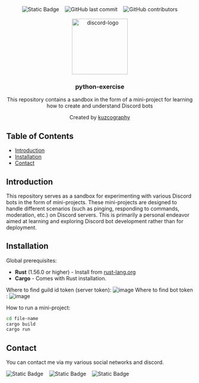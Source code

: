 <div align="center">
    <img alt="Static Badge" src="https://img.shields.io/badge/repository_type-personnal_exercise-%23507c84?style=flat&logo=pinboard&labelColor=%234f5765&color=%236f61ef">
    &nbsp;&nbsp;
    <img alt="GitHub last commit" src="https://img.shields.io/github/last-commit/kuzcography/python-exercise?style=flat&logo=transmission&labelColor=%234f5765&color=%238f6fa1">
    &nbsp;&nbsp;
    <img alt="GitHub contributors" src="https://img.shields.io/github/contributors/kuzcography/python-exercise?style=flat&labelColor=%234f5765&color=78A083">
</div>
<br />
<div align="center">
    <div>
      <img width="150" height="150" src="https://upload.wikimedia.org/wikipedia/commons/thumb/0/0a/Python.svg/640px-Python.svg.png" alt="discord-logo">
    </div>
    <h3 align="center">python-exercise</h3>
    <p align="center">
        This repository contains a sandbox in the form of a mini-project for learning how to create and understand Discord bots
        <br />
    </p>
    <p align="center">
        Created by <a href="https://github.com/kuzcography">kuzcography</a>
        <br />  
    </p>
</div>

## Table of Contents

- [Introduction](#introduction)
- [Installation](#installation)
- [Contact](#contact)

## Introduction

This repository serves as a sandbox for experimenting with various Discord bots in the form of mini-projects. These mini-projects are designed to handle different scenarios (such as pinging, responding to commands, moderation, etc.) on Discord servers. This is primarily a personal endeavor aimed at learning and exploring Discord bot development rather than for deployment.

## Installation

Global prerequisites:
- **Rust** (1.56.0 or higher) - Install from [rust-lang.org](https://www.rust-lang.org/tools/install)
- **Cargo** - Comes with Rust installation.

Where to find guild id token (server token):
![image](https://github.com/user-attachments/assets/23ccb697-200a-425b-89ae-9f6315d7d41b)
Where to find bot token :
![image](https://github.com/user-attachments/assets/07790626-8a9d-4a6d-9213-34075d4e334e)

How to run a mini-project:
```bash
cd file-name
cargo build
cargo run
```

## Contact

You can contact me via my various social networks and discord.

<img alt="Static Badge" src="https://img.shields.io/badge/%23kuzcography-blue?style=for-the-badge&logo=Discord&logoColor=white&color=%235865F2"> &nbsp;&nbsp; <img alt="Static Badge" src="https://img.shields.io/badge/%40kuzcography-blue?style=for-the-badge&logo=X&logoColor=white"> &nbsp;&nbsp; <img alt="Static Badge" src="https://img.shields.io/badge/u%2FKuzcography-blue?style=for-the-badge&logo=Reddit&logoColor=white&color=%23FF4500">


